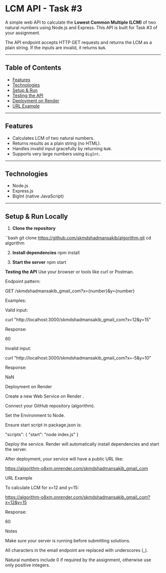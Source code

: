 # LCM API - Task #3

A simple web API to calculate the **Lowest Common Multiple (LCM)** of two natural numbers using Node.js and Express. This API is built for Task #3 of your assignment.

The API endpoint accepts HTTP GET requests and returns the LCM as a plain string. If the inputs are invalid, it returns `NaN`.

---

## Table of Contents

- [Features](#features)  
- [Technologies](#technologies)  
- [Setup & Run](#setup--run)  
- [Testing the API](#testing-the-api)  
- [Deployment on Render](#deployment-on-render)  
- [URL Example](#url-example)  

---

## Features

- Calculates LCM of two natural numbers.
- Returns results as a plain string (no HTML).
- Handles invalid input gracefully by returning `NaN`.
- Supports very large numbers using `BigInt`.

---

## Technologies

- Node.js
- Express.js
- BigInt (native JavaScript)

---

## Setup & Run Locally

1. **Clone the repository**

``bash
git clone https://github.com/skmdshadmansakib/algorithm.git
cd algorithm

2. **Install dependencies**
npm install

3. **Start the server**
npm start

**Testing the API**
Use your browser or tools like curl or Postman.

Endpoint pattern:

GET /skmdshadmansakib_gmail_com?x={number}&y={number}


Examples:

Valid input:

curl "http://localhost:3000/skmdshadmansakib_gmail_com?x=12&y=15"


Response:

60


Invalid input:

curl "http://localhost:3000/skmdshadmansakib_gmail_com?x=-5&y=10"


Response:

NaN

Deployment on Render

Create a new Web Service on Render
.

Connect your GitHub repository (algorithm).

Set the Environment to Node.

Ensure start script in package.json is:

"scripts": {
  "start": "node index.js"
}


Deploy the service. Render will automatically install dependencies and start the server.

After deployment, your service will have a public URL like:

https://algorithm-o8xm.onrender.com/skmdshadmansakib_gmail_com

URL Example

To calculate LCM for x=12 and y=15:

https://algorithm-o8xm.onrender.com/skmdshadmansakib_gmail_com?x=12&y=15


Response:

60

Notes

Make sure your server is running before submitting solutions.

All characters in the email endpoint are replaced with underscores (_).

Natural numbers include 0 if required by the assignment, otherwise use only positive integers.
